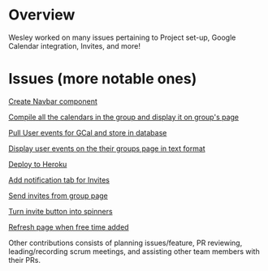 # Overview
Wesley worked on many issues pertaining to Project set-up, Google Calendar integration, Invites, and more!

# Issues (more notable ones)

[Create Navbar component](https://github.com/ucsb-cs148-w23/project-t10-weeklyschedulecompiler/issues/23)

[Compile all the calendars in the group and display it on group's page](https://github.com/ucsb-cs148-w23/project-t10-weeklyschedulecompiler/issues/51)

[Pull User events for GCal and store in database](https://github.com/ucsb-cs148-w23/project-t10-weeklyschedulecompiler/issues/69)

[Display user events on the their groups page in text format](https://github.com/ucsb-cs148-w23/project-t10-weeklyschedulecompiler/issues/84)

[Deploy to Heroku](https://github.com/ucsb-cs148-w23/project-t10-weeklyschedulecompiler/issues/108)

[Add notification tab for Invites](https://github.com/ucsb-cs148-w23/project-t10-weeklyschedulecompiler/issues/131)

[Send invites from group page](https://github.com/ucsb-cs148-w23/project-t10-weeklyschedulecompiler/issues/138)

[Turn invite button into spinners](https://github.com/ucsb-cs148-w23/project-t10-weeklyschedulecompiler/issues/201)

[Refresh page when free time added ](https://github.com/ucsb-cs148-w23/project-t10-weeklyschedulecompiler/issues/220)

Other contributions consists of planning issues/feature, PR reviewing, leading/recording scrum meetings, and assisting other team members with their PRs.
